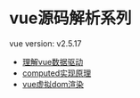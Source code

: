 
# vue源码解析系列
vue version: v2.5.17

+ [理解vue数据驱动](./docs/理解vue数据驱动.md)
+ [computed实现原理](./docs/Vue计算属性computed的原理.md)
+ [vue虚拟dom渲染](./docs/vue虚拟dom渲染.md)